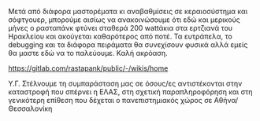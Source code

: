 Μετά από διάφορα μαστορέματα κι αναβαθμίσεις σε κεραιοσύστημα και σόφτγουερ, μπορούμε αισίως να ανακοινώσουμε ότι εδώ και μερικούς μήνες ο ρασταπάνκ φτύνει σταθερά 200 wattάκια στα ερτζιανά του Ηρακλείου και ακούγεται καθαρότερος από ποτέ. Τα ευτράπελα, το debugging και τα διάφορα πειράματα θα συνεχίσουν φυσικά αλλά εμείς θα μαστε εδώ να το παλεύουμε.
Καλή ακρόαση.

https://gitlab.com/rastapank/public/-/wikis/home

Υ.Γ. Στέλνουμε τη συμπαράσταση μας σε όσους/ες αντιστέκονται στην καταστροφή που σπέρνει η ΕΛΑΣ, στη σχετική παραπληροφόρηση και στη γενικότερη επίθεση που δέχεται ο πανεπιστημιακός χώρος σε Αθήνα/Θεσσαλονίκη
